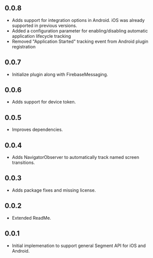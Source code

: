 ## 0.0.8
* Adds support for integration options in Android. iOS was already supported in previous versions.
* Added a configuration parameter for enabling/disabling automatic application lifecycle tracking
* Removed "Application Started" tracking event from Android plugin registration

## 0.0.7
* Initialize plugin along with FirebaseMessaging.

## 0.0.6
* Adds support for device token.

## 0.0.5
* Improves dependencies.

## 0.0.4
* Adds NavigatorObserver to automatically track named screen transitions.

## 0.0.3
* Adds package fixes and missing license.

## 0.0.2
* Extended ReadMe.

## 0.0.1
* Initial implemenation to support general Segment API for iOS and Android.
